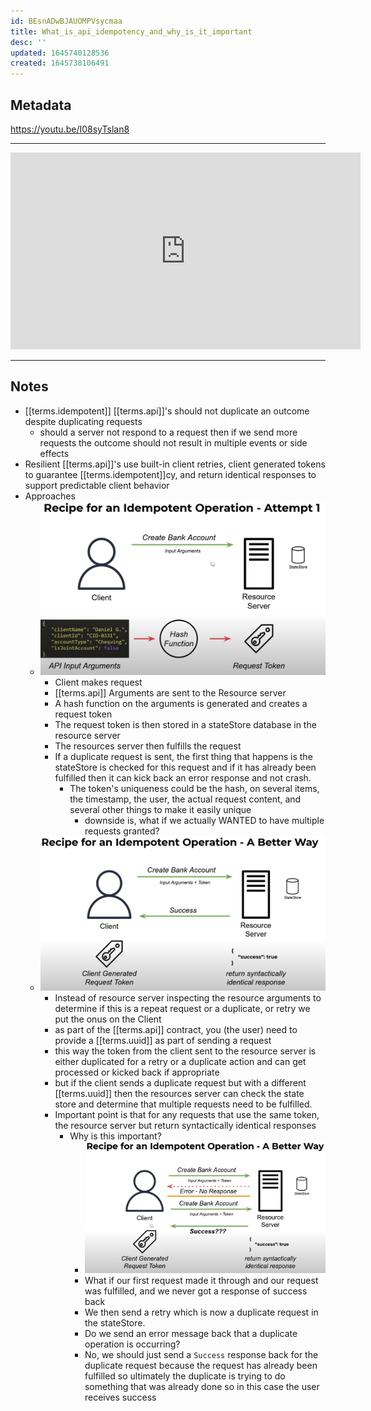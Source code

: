 ```yaml
---
id: BEsnADwBJAUOMPVsycmaa
title: What_is_api_idempotency_and_why_is_it_important
desc: ''
updated: 1645740128536
created: 1645738106491
---
```


## Metadata

<https://youtu.be/I08syTslan8>

---

<center><iframe width="560" height="315" src="https://www.youtube.com/embed/I08syTslan8" frameborder="0" allow="accelerometer; autoplay; encrypted-media; gyroscope; picture-in-picture" allowfullscreen></iframe></center>

---

## Notes

- [[terms.idempotent]] [[terms.api]]'s should not duplicate an outcome despite duplicating requests
  - should a server not respond to a request then if we send more requests the outcome should not result in multiple events or side effects
- Resilient [[terms.api]]'s use built-in client retries, client generated tokens to guarantee [[terms.idempotent]]cy, and return identical responses to support predictable client behavior
- Approaches
  - ![attempt1](/assets/images/2022-02-24-13-36-48.png)
    - Client makes request
    - [[terms.api]] Arguments are sent to the Resource server
    - A hash function on the arguments is generated and creates a request token
    - The request token is then stored in a stateStore database in the resource server
    - The resources server then fulfills the request
    - If a duplicate request is sent, the first thing that happens is the stateStore is checked for this request and if it has already been fulfilled then it can kick back an error response and not crash.
      - The token's uniqueness could be the hash, on several items, the timestamp, the user, the actual request content, and several other things to make it easily unique
        - downside is, what if we actually WANTED to have multiple requests granted?
  - ![A better way](/assets/images/2022-02-24-13-50-53.png)
    - Instead of resource server inspecting the resource arguments to determine if this is a repeat request or a duplicate, or retry we put the onus on the Client
    - as part of the [[terms.api]] contract, you (the user) need to provide a [[terms.uuid]] as part of sending a request
    - this way the token from the client sent to the resource server is either duplicated for a retry or a duplicate action and can get processed or kicked back if appropriate
    - but if the client sends a duplicate request but with a different [[terms.uuid]] then the resources server can check the state store and determine that multiple requests need to be fulfilled.
    - Important point is that for any requests that use the same token, the resource server but return syntactically identical responses
      - Why is this important?
        - ![Always Success](/assets/images/2022-02-24-13-58-19.png)
        - What if our first request made it through and our request was fulfilled, and we never got a response of success back
        - We then send a retry which is now a duplicate request in the stateStore.
        - Do we send an error message back that a duplicate operation is occurring?
        - No, we should just send a `Success` response back for the duplicate request because the request has already been fulfilled so ultimately the duplicate is trying to do something that was already done so in this case the user receives success
